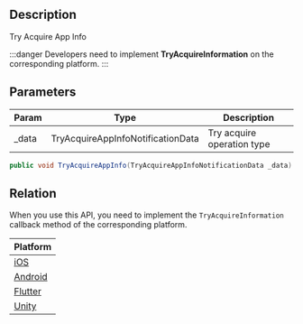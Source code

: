 ## Description

Try Acquire App Info

:::danger
Developers need to implement **TryAcquireInformation** on the corresponding platform.
:::

## Parameters

| Param  | Type                              | Description                |
| ------ | --------------------------------- | -------------------------- |
| \_data | TryAcquireAppInfoNotificationData | Try acquire operation type |

```cs
public void TryAcquireAppInfo(TryAcquireAppInfoNotificationData _data)
```

## Relation

When you use this API, you need to implement the `TryAcquireInformation` callback method of the corresponding platform.

| Platform                                                                      |
| ----------------------------------------------------------------------------- |
| [iOS](../../ios-sdk/api-reference/protocol-api/TryAcquireInformation)         |
| [Android](../../android-sdk/api-reference/protocol-api/TryAcquireInformation) |
| [Flutter](../../flutter-sdk/api-reference/protocol-api/TryAcquireInformation) |
| [Unity](../../unity-sdk/api-reference/protocol-api/TryAcquireInformation)     |
